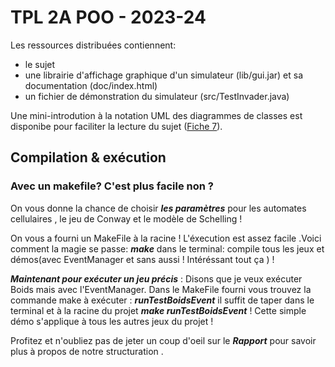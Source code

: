 # TPL 2A POO - 2023-24

Les ressources distribuées contiennent:

- le sujet
- une librairie d'affichage graphique d'un simulateur (lib/gui.jar) et sa documentation (doc/index.html)
- un fichier de démonstration du simulateur (src/TestInvader.java)

Une mini-introdution à la notation UML des diagrammes de classes est disponibe pour faciliter la lecture du sujet ([Fiche 7](https://programmation-orientee-objet.pages.ensimag.fr/poo/resources/fiches/07-UML/)).


## Compilation & exécution
### Avec un makefile? C'est plus facile non ? 
On vous donne la chance de choisir ***les paramètres*** pour les automates cellulaires , le jeu de Conway et le modèle de Schelling ! 

On vous a fourni un MakeFile à la racine ! 
L'éxecution est assez facile .Voici comment la magie se passe: 
***make*** dans le terminal: compile tous les jeux et démos(avec EventManager et sans aussi ! Intéréssant tout ça ) ! 

***Maintenant pour exécuter un jeu précis*** : Disons que je veux exécuter Boids mais avec l'EventManager. Dans le MakeFile fourni vous trouvez la commande make à exécuter : ***runTestBoidsEvent*** il suffit de taper dans le terminal et à la racine du projet ***make runTestBoidsEvent***  ! 
Cette simple démo s'applique à tous les autres jeux du projet ! 

Profitez et n'oubliez pas de jeter un coup d'oeil sur le ***Rapport*** pour savoir plus à propos de notre structuration .


